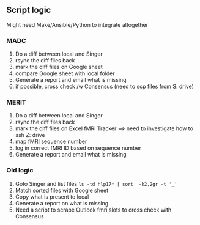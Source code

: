 ## Script logic
Might need Make/Ansible/Python to integrate altogether

### MADC
1. Do a diff between local and Singer
2. rsync the diff files back
3. mark the diff files on Google sheet
4. compare Google sheet with local folder
5. Generate a report and email what is missing
6. if possible, cross check /w Consensus (need to scp files from S: drive)

### MERIT
1. Do a diff between local and Singer
2. rsync the diff files back
3. mark the diff files on Excel fMRI Tracker ==> need to investigate how to ssh Z: drive
4. map fMRI sequence number
5. log in correct fMRI ID based on sequence number
6. Generate a report and email what is missing 

### Old logic
1. Goto Singer and list files
`ls -td hlp17* | sort  -k2,2gr -t '_'`
2. Match sorted files with Google sheet
3. Copy what is present to local
4. Generate a report on what is missing
5. Need a script to scrape Outlook fmri slots to cross check with Consensus
